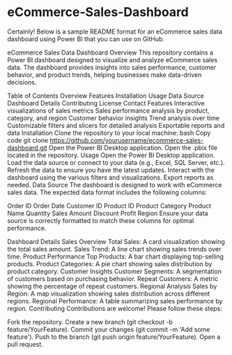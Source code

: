 # eCommerce-Sales-Dashboard

Certainly! Below is a sample README format for an eCommerce sales data dashboard using Power BI that you can use on GitHub.

eCommerce Sales Data Dashboard
Overview
This repository contains a Power BI dashboard designed to visualize and analyze eCommerce sales data. The dashboard provides insights into sales performance, customer behavior, and product trends, helping businesses make data-driven decisions.

Table of Contents
Overview
Features
Installation
Usage
Data Source
Dashboard Details
Contributing
License
Contact
Features
Interactive visualizations of sales metrics
Sales performance analysis by product, category, and region
Customer behavior insights
Trend analysis over time
Customizable filters and slicers for detailed analysis
Exportable reports and data
Installation
Clone the repository to your local machine:
bash
Copy code
git clone https://github.com/yourusername/ecommerce-sales-dashboard.git
Open the Power BI Desktop application.
Open the .pbix file located in the repository.
Usage
Open the Power BI Desktop application.
Load the data source or connect to your data (e.g., Excel, SQL Server, etc.).
Refresh the data to ensure you have the latest updates.
Interact with the dashboard using the various filters and visualizations.
Export reports as needed.
Data Source
The dashboard is designed to work with eCommerce sales data. The expected data format includes the following columns:

Order ID
Order Date
Customer ID
Product ID
Product Category
Product Name
Quantity
Sales Amount
Discount
Profit
Region
Ensure your data source is correctly formatted to match these columns for optimal performance.

Dashboard Details
Sales Overview
Total Sales: A card visualization showing the total sales amount.
Sales Trend: A line chart showing sales trends over time.
Product Performance
Top Products: A bar chart displaying top-selling products.
Product Categories: A pie chart showing sales distribution by product category.
Customer Insights
Customer Segments: A segmentation of customers based on purchasing behavior.
Repeat Customers: A metric showing the percentage of repeat customers.
Regional Analysis
Sales by Region: A map visualization showing sales distribution across different regions.
Regional Performance: A table summarizing sales performance by region.
Contributing
Contributions are welcome! Please follow these steps:

Fork the repository.
Create a new branch (git checkout -b feature/YourFeature).
Commit your changes (git commit -m 'Add some feature').
Push to the branch (git push origin feature/YourFeature).
Open a pull request.
